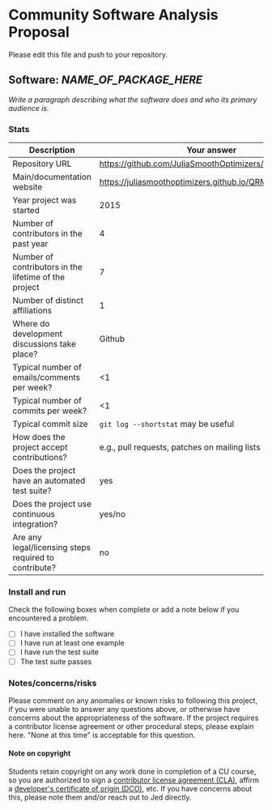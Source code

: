 # Community Software Analysis Proposal
Please edit this file and push to your repository.

## Software: *NAME_OF_PACKAGE_HERE*

*Write a paragraph describing what the software does and who its
primary audience is.*

### Stats

| Description | Your answer |
|---------|-----------|
| Repository URL | https://github.com/JuliaSmoothOptimizers/QRMumps.jl |
| Main/documentation website | https://juliasmoothoptimizers.github.io/QRMumps.jl/stable/ |
| Year project was started | 2015 |
| Number of contributors in the past year | 4 |
| Number of contributors in the lifetime of the project | 7 |
| Number of distinct affiliations | 1 |
| Where do development discussions take place? | Github |
| Typical number of emails/comments per week? | <1 |
| Typical number of commits per week? | <1 |
| Typical commit size | `git log --shortstat` may be useful |
| How does the project accept contributions? | e.g., pull requests, patches on mailing lists   |
| Does the project have an automated test suite? | yes |
| Does the project use continuous integration? | yes/no |
| Are any legal/licensing steps required to contribute? | no |

### Install and run

Check the following boxes when complete or add a note below if you
encountered a problem.

- [ ] I have installed the software
- [ ] I have run at least one example
- [ ] I have run the test suite
- [ ] The test suite passes

### Notes/concerns/risks

Please comment on any anomalies or known risks to following this
project, if you were unable to answer any questions above, or
otherwise have concerns about the appropriateness of the software.  If
the project requires a contributor license agreement or other
procedural steps, please explain here.  "None at this time" is
acceptable for this question.

#### Note on copyright
Students retain copyright on any work done in completion of a CU
course, so you are authorized to sign a [contributor license
agreement (CLA)](https://en.wikipedia.org/wiki/Contributor_License_Agreement),
affirm a [developer's certificate of
origin (DCO)](https://en.wikipedia.org/wiki/Developer_Certificate_of_Origin),
etc.  If you have concerns about this, please note them and/or reach
out to Jed directly.
